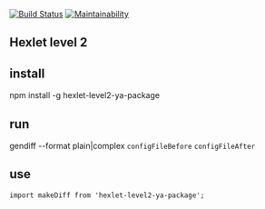 [![Build Status](https://travis-ci.org/Badasper/project-lvl2-s169.svg?branch=master)](https://travis-ci.org/Badasper/project-lvl2-s169)
[![Maintainability](https://api.codeclimate.com/v1/badges/120e7fe1a5f133b0dcc8/maintainability)](https://codeclimate.com/github/Badasper/project-lvl2-s169/maintainability)

## Hexlet level 2
## install
npm install -g hexlet-level2-ya-package
## run
gendiff --format plain|complex `configFileBefore` `configFileAfter`
## use
```import makeDiff from 'hexlet-level2-ya-package';```
